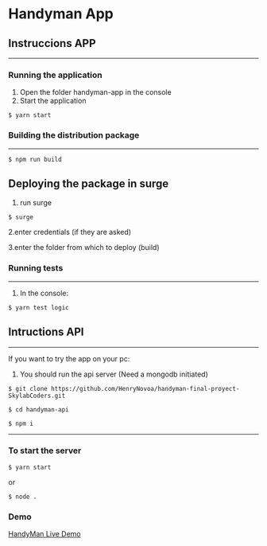 # Handyman App

## Instruccions APP
-------------

### **Running the application**

1. Open the folder handyman-app in the console
2. Start the application

```
$ yarn start
```

### Building the distribution package
---

```
$ npm run build
```

Deploying the package in surge
---

1. run surge

```
$ surge
```

2.enter credentials (if they are asked)

3.enter the folder from which to deploy (build)

### Running tests
---

1. In the console:

```
$ yarn test logic
```


## Intructions API
--------

If you want to try the app on your pc:

1. You should run the api server (Need a mongodb initiated)

```
$ git clone https://github.com/HenryNovoa/handyman-final-proyect-SkylabCoders.git
```
```
$ cd handyman-api
```
```
$ npm i
```
---
### To start the server
```
$ yarn start
```
or
```
$ node .
```

### Demo

[HandyMan Live Demo](http://handyman-app.surge.sh)




